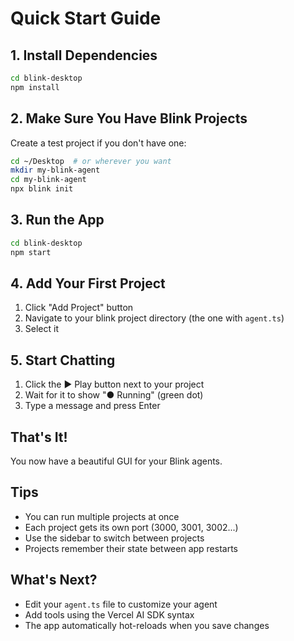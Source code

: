# Quick Start Guide

## 1. Install Dependencies

```bash
cd blink-desktop
npm install
```

## 2. Make Sure You Have Blink Projects

Create a test project if you don't have one:

```bash
cd ~/Desktop  # or wherever you want
mkdir my-blink-agent
cd my-blink-agent
npx blink init
```

## 3. Run the App

```bash
cd blink-desktop
npm start
```

## 4. Add Your First Project

1. Click "Add Project" button
2. Navigate to your blink project directory (the one with `agent.ts`)
3. Select it

## 5. Start Chatting

1. Click the ▶️ Play button next to your project
2. Wait for it to show "● Running" (green dot)
3. Type a message and press Enter

## That's It!

You now have a beautiful GUI for your Blink agents.

## Tips

- You can run multiple projects at once
- Each project gets its own port (3000, 3001, 3002...)
- Use the sidebar to switch between projects
- Projects remember their state between app restarts

## What's Next?

- Edit your `agent.ts` file to customize your agent
- Add tools using the Vercel AI SDK syntax
- The app automatically hot-reloads when you save changes
